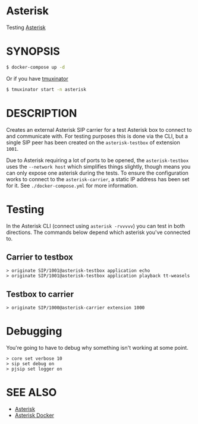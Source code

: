 # Asterisk
Testing [Asterisk]

# SYNOPSIS

```sh
$ docker-compose up -d
```

Or if you have [tmuxinator]

```sh
$ tmuxinator start -n asterisk
```

# DESCRIPTION

Creates an external Asterisk SIP carrier for a test Asterisk box to connect to
and communicate with. For testing purposes this is done via the CLI, but a
single SIP peer has been created on the `asterisk-testbox` of extension `1001`.

Due to Asterisk requiring a lot of ports to be opened, the `asterisk-testbox`
uses the `--network host` which simplifies things slightly, though means you
can only expose one asterisk during the tests. To ensure the configuration
works to connect to the `asterisk-carrier`, a static IP address has been set
for it. See `./docker-compose.yml` for more information.

# Testing

In the Asterisk CLI (connect using `asterisk -rvvvvv`) you can test in both
directions. The commands below depend which asterisk you've connected to.

## Carrier to testbox

```
> originate SIP/1001@asterisk-testbox application echo
> originate SIP/1001@asterisk-testbox application playback tt-weasels
```

## Testbox to carrier

```
> originate SIP/1000@asterisk-carrier extension 1000
```

# Debugging

You're going to have to debug why something isn't working at some point.

```
> core set verbose 10
> sip set debug on
> pjsip set logger on
```

# SEE ALSO
* [Asterisk]
* [Asterisk Docker](https://github.com/dougbtv/docker-asterisk/blob/master/asterisk/13/Dockerfile/)

[Asterisk]: https://www.asterisk.org/
[tmuxinator]: https://github.com/tmuxinator/tmuxinator
